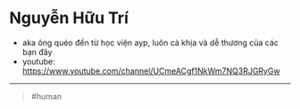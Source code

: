 # Nguyễn Hữu Trí

- aka ông quéo đến từ học viện ayp, luôn cà khịa và dễ thương của các bạn đây
- youtube: https://www.youtube.com/channel/UCmeACgf1NkWm7NQ3RJGRyGw


---

> #human
